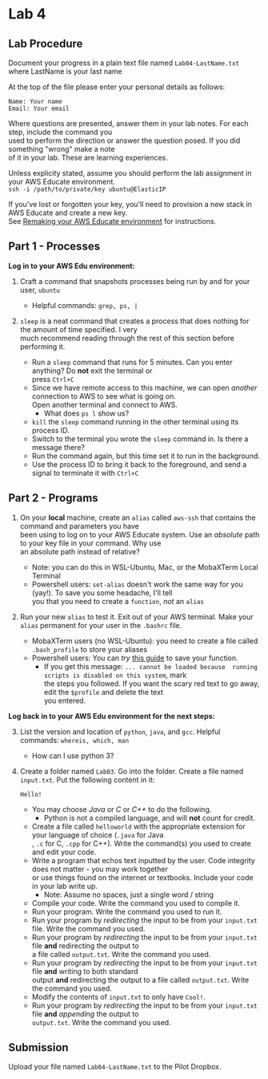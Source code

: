 # Lab 4

## Lab Procedure
Document your progress in a plain text file named `Lab04-LastName.txt`  
where LastName is your last name

At the top of the file please enter your personal details as follows:
```
Name: Your name
Email: Your email

```

Where questions are presented, answer them in your lab notes.  For each step, include the command you  
used to perform the direction or answer the question posed.  If you did something "wrong" make a note  
of it in your lab.  These are learning experiences.

Unless explicity stated, assume you should perform the lab assignment in your AWS Educate environment.  
`ssh -i /path/to/private/key ubuntu@ElasticIP`  

If you've lost or forgotten your key, you'll need to provision a new stack in AWS Educate and create a new key.  
See [Remaking your AWS Educate environment](../../..) for instructions.

## Part 1 - Processes
**Log in to your AWS Edu environment:**

1. Craft a command that snapshots processes being run by and for your user, `ubuntu`
    * Helpful commands: `grep, ps, |`

2. `sleep` is a neat command that creates a process that does nothing for the amount of time specified.  I very  
much recommend reading through the rest of this section before performing it.
    * Run a `sleep` command that runs for 5 minutes.  Can you enter anything?  Do **not** exit the terminal or  
    press `Ctrl+C`
    * Since we have remote access to this machine, we can open *another* connection to AWS to see what is going on.  
    Open another terminal and connect to AWS.  
        * What does `ps l` show us?
    * `kill` the `sleep` command running in the other terminal using its process ID.
    * Switch to the terminal you wrote the `sleep` command in.  Is there a message there?
    * Run the command again, but this time set it to run in the background.
    * Use the process ID to bring it back to the foreground, and send a signal to terminate it with `Ctrl+C`

## Part 2 - Programs
1. On your **local** machine, create an `alias` called `aws-ssh` that contains the command and parameters you have  
been using to log on to your AWS Educate system.  Use an *absolute* path to your key file in your command.  Why use  
an absolute path instead of relative?
    * Note: you can do this in WSL-Ubuntu, Mac, or the MobaXTerm Local Terminal
    * Powershell users: `set-alias` doesn't work the same way for you (yay!).  To save you some headache, I'll tell  
    you that you need to create a `function`, *not* an `alias`

2. Run your new `alias` to test it.  Exit out of your AWS terminal.  Make your `alias` permanent for your user in the `.bashrc` file.
    * MobaXTerm users (no WSL-Ubuntu): you need to create a file called `.bash_profile` to store your aliases
    * Powershell users: You can *try* [this guide](https://www.repusic.com/powershell/2018/04/09/Powershell_permant_profile.html) to save your function.  
        * If you get this message: `... cannot be loaded because  running scripts is disabled on this system`, mark  
        the steps you followed.  If you want the scary red text to go away, edit the `$profile` and delete the text  
        you entered.

**Log back in to your AWS Edu environment for the next steps:**

3. List the version and location of `python`, `java`, and `gcc`.  Helpful commands: `whereis, which, man`
    * How can I use python 3?

4. Create a folder named `Lab03`.  Go into the folder.  Create a file named `input.txt`.  Put the following content in it:
    ```
    Hello!
    ```
    * You may choose *Java* or *C* or *C++* to do the following.  
        * Python is not a compiled language, and will **not** count for credit.
    * Create a file called `helloworld` with the appropriate extension for your language of choice (`.java` for Java  
    , `.c` for C, `.cpp` for C++).  Write the command(s) you used to create and edit your code.
    * Write a program that echos text inputted by the user.  Code integrity does not matter - you may work together  
    or use things found on the internet or textbooks.  Include your code in your lab write up.
        * Note: Assume no spaces, just a single word / string
    * Compile your code.  Write the command you used to compile it.
    * Run your program.  Write the command you used to run it.
    * Run your program by *redirecting* the input to be from your `input.txt` file.  Write the command you used.
    * Run your program by *redirecting* the input to be from your `input.txt` file **and** redirecting the output to  
    a file called `output.txt`.  Write the command you used.
    * Run your program by *redirecting* the input to be from your `input.txt` file **and** writing to both standard  
    output **and** redirecting the output to a file called `output.txt`.  Write the command you used.
    * Modify the contents of `input.txt` to only have `Cool!`.  
    * Run your program by *redirecting* the input to be from your `input.txt` file **and** *appending* the output to  
    `output.txt`.  Write the command you used.

## Submission
Upload your file named `Lab04-LastName.txt` to the Pilot Dropbox.